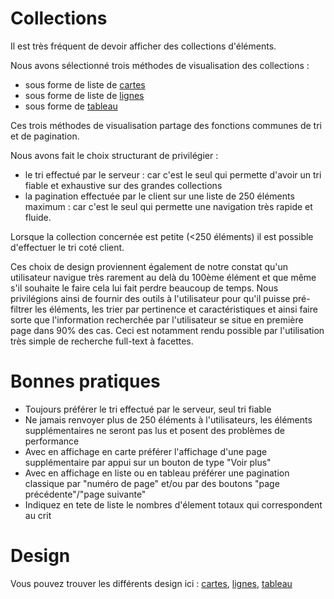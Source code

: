 # Collections

Il est très fréquent de devoir afficher des collections d'éléments.

Nous avons sélectionné trois méthodes de visualisation des collections : 

- sous forme de liste de [cartes](design-system/organismes/cards.md)
- sous forme de liste de [lignes](design-system/organismes/items.md)
- sous forme de [tableau](design-system/organismes/table.md)

Ces trois méthodes de visualisation partage des fonctions communes de tri et de pagination.

Nous avons fait le choix structurant de privilégier : 

- le tri effectué par le serveur : car c'est le seul qui permette d'avoir un tri fiable et exhaustive sur des grandes collections
- la pagination effectuée par le client sur une liste de 250 éléments maximum : car c'est le seul qui permette une navigation très rapide et fluide.

Lorsque la collection concernée est petite (<250 éléments) il est possible d'effectuer le tri coté client.

Ces choix de design proviennent également de notre constat qu'un utilisateur navigue très rarement au delà du 100ème élément et que même s'il souhaite le faire cela lui fait perdre beaucoup de temps. Nous privilégions ainsi de fournir des outils à l'utilisateur pour qu'il puisse pré-filtrer les éléments, les trier par pertinence et caractéristiques et ainsi faire sorte que l'information recherchée par l'utilisateur se situe en première page dans 90% des cas.
Ceci est notamment rendu possible par l'utilisation très simple de recherche full-text à facettes.


# Bonnes pratiques

- Toujours préférer le tri effectué par le serveur, seul tri fiable
- Ne jamais renvoyer plus de 250 éléments à l'utilisateurs, les éléments supplémentaires ne seront pas lus et posent des problèmes de performance
- Avec en affichage en carte préférer l'affichage d'une page supplémentaire par appui sur un bouton de type "Voir plus"
- Avec en affichage en liste ou en tableau préférer une pagination classique par "numéro de page" et/ou  par des boutons "page précédente"/"page suivante"
- Indiquez en tete de liste le nombres d'élement totaux qui correspondent au crit


# Design

Vous pouvez trouver les différents design ici : [cartes](design-system/organismes/cards.md), [lignes](design-system/organismes/items.md), [tableau](design-system/organismes/table.md)